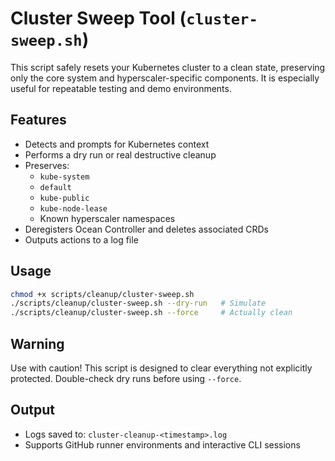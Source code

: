 # Cluster Sweep Tool (`cluster-sweep.sh`)

This script safely resets your Kubernetes cluster to a clean state, preserving only the core system and hyperscaler-specific components. It is especially useful for repeatable testing and demo environments.

## Features

- Detects and prompts for Kubernetes context
- Performs a dry run or real destructive cleanup
- Preserves:
  - `kube-system`
  - `default`
  - `kube-public`
  - `kube-node-lease`
  - Known hyperscaler namespaces
- Deregisters Ocean Controller and deletes associated CRDs
- Outputs actions to a log file

## Usage

```bash
chmod +x scripts/cleanup/cluster-sweep.sh
./scripts/cleanup/cluster-sweep.sh --dry-run   # Simulate
./scripts/cleanup/cluster-sweep.sh --force     # Actually clean
```

## Warning

Use with caution! This script is designed to clear everything not explicitly protected. Double-check dry runs before using `--force`.

## Output

- Logs saved to: `cluster-cleanup-<timestamp>.log`
- Supports GitHub runner environments and interactive CLI sessions
